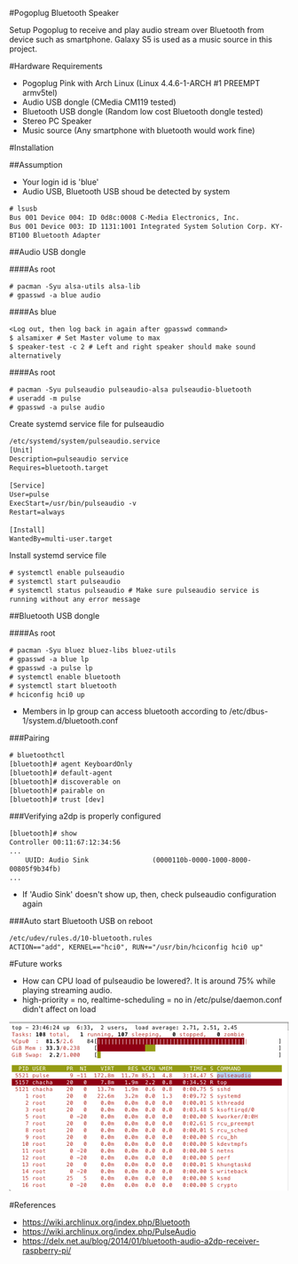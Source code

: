 #Pogoplug Bluetooth Speaker

Setup Pogoplug to receive and play audio stream over Bluetooth from device such as smartphone. Galaxy S5 is used as a music source in this project.

#Hardware Requirements

* Pogoplug Pink with Arch Linux (Linux 4.4.6-1-ARCH #1 PREEMPT armv5tel)
* Audio USB dongle (CMedia CM119 tested)
* Bluetooth USB dongle (Random low cost Bluetooth dongle tested)
* Stereo PC Speaker
* Music source (Any smartphone with bluetooth would work fine)

#Installation

##Assumption

* Your login id is 'blue'
* Audio USB, Bluetooth USB shoud be detected by system

```
# lsusb
Bus 001 Device 004: ID 0d8c:0008 C-Media Electronics, Inc. 
Bus 001 Device 003: ID 1131:1001 Integrated System Solution Corp. KY-BT100 Bluetooth Adapter
```

##Audio USB dongle

####As root

```
# pacman -Syu alsa-utils alsa-lib
# gpasswd -a blue audio
```

####As blue

```
<Log out, then log back in again after gpasswd command>
$ alsamixer # Set Master volume to max
$ speaker-test -c 2 # Left and right speaker should make sound alternatively
```

####As root

```
# pacman -Syu pulseaudio pulseaudio-alsa pulseaudio-bluetooth
# useradd -m pulse
# gpasswd -a pulse audio
```

Create systemd service file for pulseaudio

```
/etc/systemd/system/pulseaudio.service
[Unit]
Description=pulseaudio service
Requires=bluetooth.target

[Service]
User=pulse
ExecStart=/usr/bin/pulseaudio -v
Restart=always

[Install]
WantedBy=multi-user.target
```

Install systemd service file

```
# systemctl enable pulseaudio
# systemctl start pulseaudio
# systemctl status pulseaudio # Make sure pulseaudio service is running without any error message
```


##Bluetooth USB dongle

####As root

```
# pacman -Syu bluez bluez-libs bluez-utils
# gpasswd -a blue lp
# gpasswd -a pulse lp
# systemctl enable bluetooth
# systemctl start bluetooth
# hciconfig hci0 up
```

* Members in lp group can access bluetooth according to /etc/dbus-1/system.d/bluetooth.conf

###Pairing

```
# bluetoothctl
[bluetooth]# agent KeyboardOnly
[bluetooth]# default-agent
[bluetooth]# discoverable on
[bluetooth]# pairable on
[bluetooth]# trust [dev]
```

###Verifying a2dp is properly configured

```
[bluetooth]# show
Controller 00:11:67:12:34:56
...
	UUID: Audio Sink                (0000110b-0000-1000-8000-00805f9b34fb)
...
```
* If 'Audio Sink' doesn't show up, then, check pulseaudio configuration again

###Auto start Bluetooth USB on reboot

```
/etc/udev/rules.d/10-bluetooth.rules
ACTION=="add", KERNEL=="hci0", RUN+="/usr/bin/hciconfig hci0 up"
```

#Future works

* How can CPU load of pulseaudio be lowered?. It is around 75% while playing streaming audio.
 * high-priority = no, realtime-scheduling = no in /etc/pulse/daemon.conf didn't affect on load
 
![High CPU LOAD](/cpu-load.png?raw=true "High CPU Load")

#References

* https://wiki.archlinux.org/index.php/Bluetooth
* https://wiki.archlinux.org/index.php/PulseAudio
* https://delx.net.au/blog/2014/01/bluetooth-audio-a2dp-receiver-raspberry-pi/
